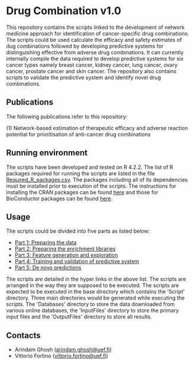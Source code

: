 # Drug Combination v1.0

This repository contains the scripts linked to the development of network medicine approach for identification of cancer-specific drug combinations. The scripts could be used calculate the efficacy and safety estimates of dug combinations followed by developing predictive systems for distinguishing effective from adverse drug combinations. It can currently internally compile the data required to develop predictive systems for six cancer types namely breast cancer, kidney cancer, lung cancer, ovary cancer, prostate cancer and skin cancer. The repository also contains scripts to validate the predictive system and identify novel drug combinations.

## Publications

The following publications refer to this repository:

(1) Network-based estimation of therapeutic efficacy and adverse reaction potential for prioritisation of anti-cancer drug combinations

## Running environment

The scripts have been developed and tested on R 4.2.2. The list of R packages required for running the scripts are listed in the file [Required_R_packages.csv](Environment/Required_R_packages.csv). The packages including all of its dependencies must be installed prior to execution of the scripts. The instructions for installing the CRAN packages can be found [here](https://www.rdocumentation.org/packages/utils/versions/3.6.2/topics/install.packages) and those for BioConductor packages can be found [here](https://www.bioconductor.org/install/).

## Usage

The scripts could be divided into five parts as listed below:

-   [Part 1: Preparing the data](Manual/Part_1_manual.md)
-   [Part 2: Preparing the enrichment libraries](Manual/Part_2_manual.md)
-   [Part 3: Feature generation and exploration](Manual/Part_3_manual.md)
-   [Part 4: Training and validation of predictive system](Manual/Part_4_manual.md)
-   [Part 5: De novo predictions](Manual/Part_5_manual.md)

The scripts are detailed in the hyper links in the above list. The scripts are arranged in the way they are supposed to be executed.
The scripts are expected to be executed in the base directory which contains the 'Script' directory. 
Three main directories would be generated while executing the scripts. The 'Databases' directory to store the data downloaded from various online databases, 
the 'InputFiles' directory to store the primary input files and the 'OutputFiles' directory to store all results.

## Contacts

-   Arindam Ghosh (arindam.ghosh@uef.fi)
-   Vittorio Fortino (vittorio.fortino@uef.fi)
